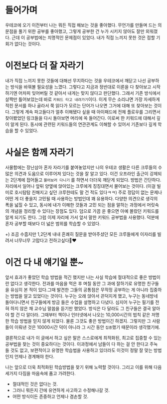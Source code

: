 # 들어가며

우테코에 오기 이전부터 나는 뭐든 직접 해보는 것을 좋아했다. 무언가를 만들며 드는 의문점을 풀기 위한 공부를 좋아했고, 그렇게 공부한 건 누가 시키지 않아도 잘만 외워졌다. 
근데 이 공부법에는 치명적인 문제점이 있었다. 내가 직접 느끼지 못한 것은 접할 기회가 없다는 것이다.

# 이전보다 더 잘 자라기

내가 직접 느끼지 못한 것들에 대해선 무지하다는 것을 우테코에서 깨닫고 나선 공부하는 방식을 바꿔볼 필요성을 느꼈다. 
그렇다고 지금과 정반대로 이론을 다 찾아보고 시작하기엔 어차피 잊어버릴 것 같아서 내게는 맞지 않다고 판단했다. 
그래서 기존 방식에서 살짝만 틀어보았는데 바로 `키워드 타고 내려가기`이다. 이게 무슨 소리냐면 가장 자세하게 적힌 문서를 하나 골라서 쭉 읽다가 모르는 단어가 나오면 그거에 대해 또 찾아보는 것이다. 
그렇게 계속 파고들다가 얼추 이해됐다 싶을 때 아이패드에 전체 플로우를 그리면서 찾아봤었던 링크들을 다시 돌아보면 머리에 쏙 들어간다. 
이로써 한 키워드에 대해서 깊이 알게 된다. 동시에 관련된 키워드들의 연관관계도 이해할 수 있어서 기존보다 깊게 학습을 할 수 있었다.

# 사실은 함께 자라기

사물함에는 장난삼아 혼자 자라기를 붙여놓았지만 나의 우테코 생활은 다른 크루들의 수많은 의견과 도움으로 이루어져 있다는 것을 잘 알고 있다. 
이건 오프라인 출근이 강제되는 2단계에 접어들고 `물어보러 다니기` 를 하면서 더더욱 깨닫게 되었다. 방법은 간단하다.
자리에서 일어나 앞뒤 양옆에 앉아있는 크루에게 징징대면서 물어보는 것이다. (이걸 빌미로 호시탐탐 친해지고 싶던 크루한테도 말 건 적도 있다ㅋㅋ) 
주로 정답이 없는 문제나 어떤 게 더 좋을지 고민될 때 사용하는 방법인데 꽤 유용하다. 다양한 의견으로 생각의 폭을 넓힐 수 있고, 
동시에 내가 이해한 것들과 고민 되는 점을 말하는 과정에서 머릿속의 개념을 정리할 수 있다는 장점도 있다. 
덤으로 가끔 운 좋으면 아예 몰랐던 키워드를 알게 되기도 한다. 그럼 이제 자리에 가서 앞서 말한 키워드 공부법을 사용했다. 덕분에 
혼자 공부할 때보다 더 넓은 범위를 학습할 수 있었다.

+) 조곰 수줍지만 1,2단계 내내 흔쾌히 질문을 받아주셨던 모든 크루들에게 이자리를 빌려서 너무너무 고맙다고 전하고싶다👀❤️

# 이건 다 내 얘기일 뿐~

앞서 효과가 좋았던 학습 방법을 적긴 했지만 나는 사실 학습에 절대적으로 좋은 방법이란 없다고 생각한다. 
전과를 마음을 먹은 후 며칠 동안 그 과에 잘하기로 유명한 친구들을 유심히 본 적이 있다.그때 발견한 그들의 공통점은 무작정 공부하는 게 아니라 집중하는 방법을 알고 있었다는 것이다. 
누구는 오래 앉아서 끈덕지게 했고, 누구는 동네방네 돌아다니면서 친구들에게 방금 들은 수업을 설명하고 다녔다. 심지어 누구는 필기를 전혀 하지 않은 채 교수님 말씀을 듣기만 했었다. 
방식은 다 달라도 그 친구들은 결국 알아야 할 건 다 알더라. 그때부터 책이나 인터넷에서 나오는 10,000시간의 법칙 같은 저명한 학습 방법을 믿지 않게 되었다. 
물론 그것도 좋은 방법이긴 하겠지. 그렇지만 그 사람들이 이뤄낸 것은 10000시간 덕이 아니라 그 시간 동안 `집중`했기 때문이라 생각했기에.

결론적으로 내가 이 글에서 하고 싶은 말은 스스로에게 최적화된, 최고로 집중할 수 있는 공부법을 찾는 것이 중요하다는 것이다. 
이과정에서 남들이 다 하는 걸 안 한다고 주눅 들 것도 없고,  보편적이고 유명한 학습법을 사용하고 있더라도 이것이 정말 잘 맞는 방법인지 언제나 경계해야 한다.

나는 앞으로 더욱 최적화된 학습방법을 찾기 위해 노력할 것이다. 
그리고 이를 위해 다음 세가지 다짐을 마음속에 품고 가려한다.

- 절대적인 것은 없다는 것.
- 그러니 뭐든지 간에 유연하게 사고하고 수정해나갈 것.
- 어떤 방식이든 존중하고 언제나 겸손할 것.
